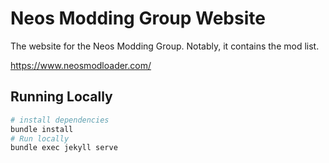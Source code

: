 # Neos Modding Group Website

The website for the Neos Modding Group. Notably, it contains the mod list.

https://www.neosmodloader.com/

## Running Locally

```bash
# install dependencies
bundle install
# Run locally
bundle exec jekyll serve
```
